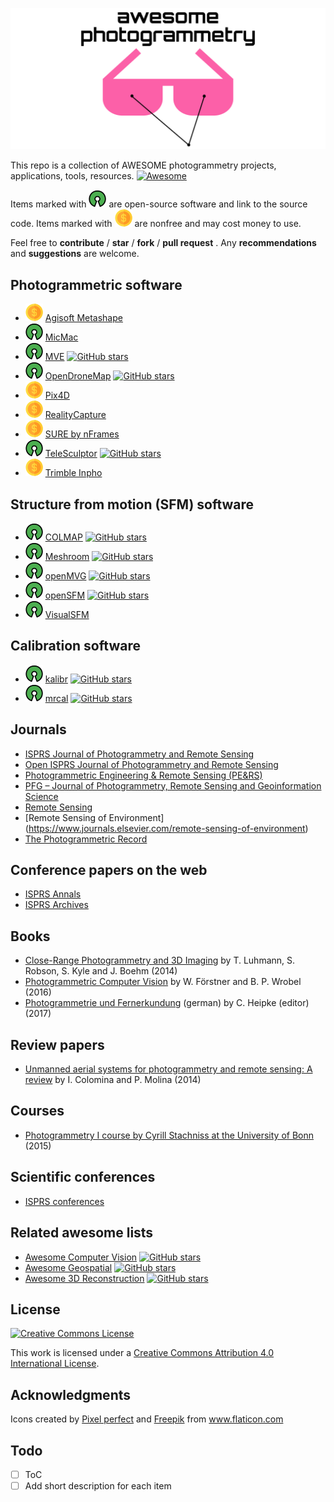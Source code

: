 ![Awesome Photogrammetry](./img/logo.svg)

This repo is a collection of AWESOME photogrammetry projects, applications, tools, resources. [![Awesome](https://awesome.re/badge.svg)](https://awesome.re)

Items marked with ![Open-Source Software][OSS Icon] are open-source software and link to the source code. Items marked with ![Commercial Software][Money Icon] are nonfree and may cost money to use.

Feel free to **contribute** / **star** / **fork** / **pull request** . Any **recommendations** and **suggestions** are welcome.

## Photogrammetric software

* ![Commercial Software][Money Icon] [Agisoft Metashape](https://www.agisoft.com)
* ![Open-Source Software][OSS Icon] [MicMac](https://micmac.ensg.eu)
* ![Open-Source Software][OSS Icon] [MVE](https://github.com/simonfuhrmann/mve) [![GitHub stars](https://img.shields.io/github/stars/simonfuhrmann/mve.svg?style=social&label=Star&maxAge=2592000)](https://GitHub.com/simonfuhrmann/mve/)
* ![Open-Source Software][OSS Icon] [OpenDroneMap](https://github.com/OpenDroneMap/ODM) [![GitHub stars](https://img.shields.io/github/stars/OpenDroneMap/ODM.svg?style=social&label=Star&maxAge=2592000)](https://GitHub.com/OpenDroneMap/ODM/)
* ![Commercial Software][Money Icon] [Pix4D](https://www.pix4d.com)
* ![Commercial Software][Money Icon] [RealityCapture](https://www.capturingreality.com)
* ![Commercial Software][Money Icon] [SURE by nFrames](https://www.nframes.com)
* ![Open-Source Software][OSS Icon] [
TeleSculptor](https://github.com/Kitware/TeleSculptor) [![GitHub stars](https://img.shields.io/github/stars/Kitware/TeleSculptor.svg?style=social&label=Star&maxAge=2592000)](https://GitHub.com/Kitware/TeleSculptor/)
* ![Commercial Software][Money Icon] [Trimble Inpho](https://geospatial.trimble.com/products-and-solutions/inpho)

## Structure from motion (SFM) software

* ![Open-Source Software][OSS Icon] [COLMAP](https://colmap.github.io/index.html) [![GitHub stars](https://img.shields.io/github/stars/colmap/colmap.svg?style=social&label=Star&maxAge=2592000)](https://GitHub.com/colmap/colmap/)
* ![Open-Source Software][OSS Icon] [Meshroom](https://github.com/alicevision/meshroom) [![GitHub stars](https://img.shields.io/github/stars/alicevision/meshroom.svg?style=social&label=Star&maxAge=2592000)](https://GitHub.com/alicevision/meshroom/)
* ![Open-Source Software][OSS Icon] [openMVG](https://github.com/openMVG/openMVG) [![GitHub stars](https://img.shields.io/github/stars/openMVG/openMVG.svg?style=social&label=Star&maxAge=2592000)](https://GitHub.com/openMVG/openMVG/)
* ![Open-Source Software][OSS Icon] [openSFM](https://github.com/mapillary/OpenSfM/) [![GitHub stars](https://img.shields.io/github/stars/mapillary/OpenSfM.svg?style=social&label=Star&maxAge=2592000)](https://GitHub.com/mapillary/OpenSfM/)
* ![Open-Source Software][OSS Icon] [VisualSFM](http://ccwu.me/vsfm/)

## Calibration software

* ![Open-Source Software][OSS Icon] [kalibr](https://github.com/ethz-asl/kalibr) [![GitHub stars](https://img.shields.io/github/stars/ethz-asl/kalibr.svg?style=social&label=Star&maxAge=2592000)](https://github.com/ethz-asl/kalibr/)
* ![Open-Source Software][OSS Icon] [mrcal](http://mrcal.secretsauce.net) [![GitHub stars](https://img.shields.io/github/stars/dkogan/mrcal.svg?style=social&label=Star&maxAge=2592000)](https://github.com/dkogan/mrcal/)

## Journals

* [ISPRS Journal of Photogrammetry and Remote Sensing](https://www.journals.elsevier.com/isprs-journal-of-photogrammetry-and-remote-sensing)
* [Open ISPRS Journal of Photogrammetry and Remote Sensing](https://www.journals.elsevier.com/isprs-open-journal-of-photogrammetry-and-remote-sensing)
* [Photogrammetric Engineering & Remote Sensing (PE&RS)](https://www.asprs.org/asprs-publications/pers)
* [PFG – Journal of Photogrammetry, Remote Sensing and Geoinformation Science](https://www.springer.com/journal/41064)
* [Remote Sensing](https://www.mdpi.com/journal/remotesensing)
* [Remote Sensing of Environment] (https://www.journals.elsevier.com/remote-sensing-of-environment)
* [The Photogrammetric Record](https://onlinelibrary.wiley.com/journal/14779730)

## Conference papers on the web

* [ISPRS Annals](https://www.isprs.org/publications/annals.aspx)
* [ISPRS Archives](https://www.isprs.org/publications/archives.aspx)

## Books

* [Close-Range Photogrammetry and 3D Imaging](https://www.degruyter.com/view/title/539949) by T. Luhmann, S. Robson, S. Kyle and J. Boehm (2014)
* [Photogrammetric Computer Vision](https://www.springer.com/de/book/9783319115498) by W. Förstner and B. P. Wrobel (2016)
* [Photogrammetrie und Fernerkundung](https://www.springer.com/de/book/9783662470930) (german) by C. Heipke (editor) (2017)

## Review papers

* [Unmanned aerial systems for photogrammetry and remote sensing: A review](https://www.sciencedirect.com/science/article/pii/S0924271614000501) by I. Colomina and P. Molina (2014)

## Courses

* [Photogrammetry I course by Cyrill Stachniss at the University of Bonn](https://www.youtube.com/playlist?list=PLgnQpQtFTOGRsi5vzy9PiQpNWHjq-bKN1) (2015)

## Scientific conferences

* [ISPRS conferences](https://www.isprs.org/calendar/Default.aspx)

## Related awesome lists

* [Awesome Computer Vision](https://github.com/jbhuang0604/awesome-computer-vision) [![GitHub stars](https://img.shields.io/github/stars/jbhuang0604/awesome-computer-vision.svg?style=social&label=Star&maxAge=2592000)](https://github.com/jbhuang0604/awesome-computer-vision/)
* [Awesome Geospatial](https://github.com/sacridini/Awesome-Geospatial) [![GitHub stars](https://img.shields.io/github/stars/sacridini/Awesome-Geospatial.svg?style=social&label=Star&maxAge=2592000)](https://github.com/sacridini/Awesome-Geospatial/)
* [Awesome 3D Reconstruction](https://github.com/openMVG/awesome_3DReconstruction_list) [![GitHub stars](https://img.shields.io/github/stars/openMVG/awesome_3DReconstruction_list.svg?style=social&label=Star&maxAge=2592000)](https://github.com/openMVG/awesome_3DReconstruction_list/)

## License

[![Creative Commons License](https://i.creativecommons.org/l/by/4.0/88x31.png)](https://creativecommons.org/licenses/by/4.0/)

This work is licensed under a [Creative Commons Attribution 4.0 International License](https://creativecommons.org/licenses/by/4.0/).

## Acknowledgments

Icons created by <a href="https://www.flaticon.com/authors/pixel-perfect" title="Pixel perfect">Pixel perfect</a> and <a href="https://www.flaticon.com/authors/freepik" title="Freepik">Freepik</a> from <a href="https://www.flaticon.com/de/" title="Flaticon"> www.flaticon.com</a>

[OSS Icon]: ./img/oss.svg
[Money Icon]: ./img/money.svg

## Todo

- [ ] ToC
- [ ] Add short description for each item
